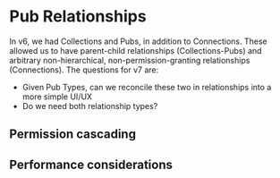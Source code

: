 # Pub Relationships

In v6, we had Collections and Pubs, in addition to Connections. These allowed us to have parent-child relationships (Collections-Pubs) and arbitrary non-hierarchical, non-permission-granting relationships (Connections). The questions for v7 are:

- Given Pub Types, can we reconcile these two in relationships into a more simple UI/UX
- Do we need both relationship types?

## Permission cascading

## Performance considerations
